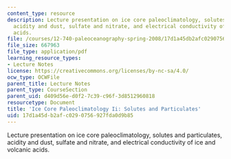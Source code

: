 ```yaml
---
content_type: resource
description: Lecture presentation on ice core paleoclimatology, solutes and particulates,
  acidity and dust, sulfate and nitrate, and electrical conductivity of ice and volcanic
  acids.
file: /courses/12-740-paleoceanography-spring-2008/17d1a45db2afc0290756927fda0d9b85_lec08b_slide.pdf
file_size: 667963
file_type: application/pdf
learning_resource_types:
- Lecture Notes
license: https://creativecommons.org/licenses/by-nc-sa/4.0/
ocw_type: OCWFile
parent_title: Lecture Notes
parent_type: CourseSection
parent_uid: d409d56e-d0f2-7c39-c96f-3d8512960818
resourcetype: Document
title: 'Ice Core Paleoclimatology Ii: Solutes and Particulates'
uid: 17d1a45d-b2af-c029-0756-927fda0d9b85
---
```

Lecture presentation on ice core paleoclimatology, solutes and particulates, acidity and dust, sulfate and nitrate, and electrical conductivity of ice and volcanic acids.